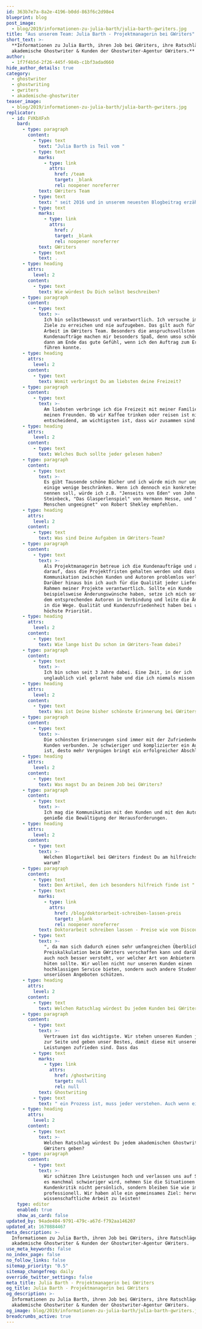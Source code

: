 ```yaml
---
id: 363b7e7a-8a2e-4196-b0dd-863f6c2d98e4
blueprint: blog
post_image:
  - blog/2019/informationen-zu-julia-barth/julia-barth-gwriters.jpg
title: "Aus unserem Team: Julia Barth - Projektmanagerin bei GWriters"
short_text: >-
  **Informationen zu Julia Barth, ihren Job bei GWriters, ihre Ratschläge an
  akademische Ghostwriter & Kunden der Ghostwriter-Agentur GWriters.**
author:
  - 1f7f4b5d-2f26-445f-984b-c1bf3adad660
hide_author_details: true
category:
  - ghostwriter
  - ghostwriting
  - gwriters
  - akademische-ghostwriter
teaser_image:
  - blog/2019/informationen-zu-julia-barth/julia-barth-gwriters.jpg
replicator:
  - id: FVKbXFxh
    bard:
      - type: paragraph
        content:
          - type: text
            text: "Julia Barth is Teil vom "
          - type: text
            marks:
              - type: link
                attrs:
                  href: /team
                  target: _blank
                  rel: noopener noreferrer
            text: GWriters Team
          - type: text
            text: " seit 2016 und in unserem neuesten Blogbeitrag erzählt sie mehr über ihre Arbeit als Projektmanagerin bei "
          - type: text
            marks:
              - type: link
                attrs:
                  href: /
                  target: _blank
                  rel: noopener noreferrer
            text: GWriters
          - type: text
            text: .
      - type: heading
        attrs:
          level: 2
        content:
          - type: text
            text: Wie würdest Du Dich selbst beschreiben?
      - type: paragraph
        content:
          - type: text
            text: >-
              Ich bin selbstbewusst und verantwortlich. Ich versuche immer meine
              Ziele zu erreichen und nie aufzugeben. Das gilt auch für meine
              Arbeit im GWriters Team. Besonders die anspruchsvollsten
              Kundenaufträge machen mir besonders Spaß, denn umso schöner ist
              dann am Ende das gute Gefühl, wenn ich den Auftrag zum Erfolg
              führen konnte.
      - type: heading
        attrs:
          level: 2
        content:
          - type: text
            text: Womit verbringst Du am liebsten deine Freizeit?
      - type: paragraph
        content:
          - type: text
            text: >-
              Am liebsten verbringe ich die Freizeit mit meiner Familie und
              meinen Freunden. Ob wir Kaffee trinken oder reisen ist nicht so
              entscheidend, am wichtigsten ist, dass wir zusammen sind.
      - type: heading
        attrs:
          level: 2
        content:
          - type: text
            text: Welches Buch sollte jeder gelesen haben?
      - type: paragraph
        content:
          - type: text
            text: >-
              Es gibt Tausende schöne Bücher und ich würde mich nur ungern auf
              einige wenige beschränken. Wenn ich dennoch ein konkretes Buch
              nennen soll, würde ich z.B. "Jenseits von Eden" von John
              Steinbeck, "Das Glasperlenspiel" von Hermann Hesse, und "Für
              Menschen ungeeignet" von Robert Shekley empfehlen.
      - type: heading
        attrs:
          level: 2
        content:
          - type: text
            text: Was sind Deine Aufgaben im GWriters-Team?
      - type: paragraph
        content:
          - type: text
            text: >-
              Als Projektmanagerin betreue ich die Kundenaufträge und achte
              darauf, dass die Projektfristen gehalten werden und dass die
              Kommunikation zwischen Kunden und Autoren problemlos verläuft.
              Darüber hinaus bin ich auch für die Qualität jeder Lieferung im
              Rahmen meiner Projekte verantwortlich. Sollte ein Kunde
              beispielsweise Änderungswünsche haben, setze ich mich sofort mit
              dem entsprechenden Autoren in Verbindung und leite die Änderungen
              in die Wege. Qualität und Kundenzufriedenheit haben bei uns
              höchste Priorität.
      - type: heading
        attrs:
          level: 2
        content:
          - type: text
            text: Wie lange bist Du schon im GWriters-Team dabei?
      - type: paragraph
        content:
          - type: text
            text: >-
              Ich bin schon seit 3 Jahre dabei. Eine Zeit, in der ich
              unglaublich viel gelernt habe und die ich niemals missen möchte.
      - type: heading
        attrs:
          level: 2
        content:
          - type: text
            text: Was ist Deine bisher schönste Erinnerung bei GWriters?
      - type: paragraph
        content:
          - type: text
            text: >-
              Die schönsten Erinnerungen sind immer mit der Zufriedenheit der
              Kunden verbunden. Je schwieriger und komplizierter ein Auftrag
              ist, desto mehr Vergnügen bringt ein erfolgreicher Abschluss.
      - type: heading
        attrs:
          level: 2
        content:
          - type: text
            text: Was magst Du an Deinem Job bei GWriters?
      - type: paragraph
        content:
          - type: text
            text: >-
              Ich mag die Kommunikation mit den Kunden und mit den Autoren und
              genieße die Bewältigung der Herausforderungen.
      - type: heading
        attrs:
          level: 2
        content:
          - type: text
            text: >-
              Welchen Blogartikel bei GWriters findest Du am hilfreichsten und
              warum?
      - type: paragraph
        content:
          - type: text
            text: Den Artikel, den ich besonders hilfreich finde ist "
          - type: text
            marks:
              - type: link
                attrs:
                  href: /blog/doktorarbeit-schreiben-lassen-preis
                  target: _blank
                  rel: noopener noreferrer
            text: Doktorarbeit schreiben lassen - Preise wie vom Discounter?
          - type: text
            text: >-
              ", da man sich dadurch einen sehr umfangreichen Überblick über die
              Preiskalkulation beim GWriters verschaffen kann und darüber hinaus
              auch noch besser versteht, vor welcher Art von Anbietern man sich
              hüten sollte. Wir wollen nicht nur unseren Kunden einen
              hochklassigen Service bieten, sondern auch andere Studenten vor
              unseriösen Angeboten schützen.
      - type: heading
        attrs:
          level: 2
        content:
          - type: text
            text: Welchen Ratschlag würdest Du jedem Kunden bei GWriters geben?
      - type: paragraph
        content:
          - type: text
            text: >-
              Vertrauen ist das wichtigste. Wir stehen unseren Kunden jederzeit
              zur Seite und geben unser Bestes, damit diese mit unseren
              Leistungen zufrieden sind. Dass das
          - type: text
            marks:
              - type: link
                attrs:
                  href: /ghostwriting
                  target: null
                  rel: null
            text: Ghostwriting
          - type: text
            text: " ein Prozess ist, muss jeder verstehen. Auch wenn einmal nicht alles nach den Kundenvorstellungen sein sollte, sind bei uns Änderungswünsche und Überarbeitung jederzeit inklusive. Genau dafür gibt es ja unsere Feedbackschleifen und Teillieferungen!"
      - type: heading
        attrs:
          level: 2
        content:
          - type: text
            text: >-
              Welchen Ratschlag würdest Du jedem akademischen Ghostwriter bei
              GWriters geben?
      - type: paragraph
        content:
          - type: text
            text: >-
              Wir schätzen Ihre Leistungen hoch und verlassen uns auf Sie. Wenn
              es manchmal schwieriger wird, nehmen Sie die Situationen und die
              Kundenkritik nicht persönlich, sondern bleiben Sie wie immer
              professionell. Wir haben alle ein gemeinsames Ziel: hervorragende
              wissenschaftliche Arbeit zu leisten!
    type: editor
    enabled: true
    show_as_card: false
updated_by: 94ade404-9791-479c-a67d-f792aa146207
updated_at: 1670884467
meta_description: >-
  Informationen zu Julia Barth, ihren Job bei GWriters, ihre Ratschläge an
  akademische Ghostwriter & Kunden der Ghostwriter-Agentur GWriters.
use_meta_keywords: false
no_index_page: false
no_follow_links: false
sitemap_priority: "0.5"
sitemap_changefreq: daily
override_twitter_settings: false
meta_title: Julia Barth - Projektmanagerin bei GWriters
og_title: Julia Barth - Projektmanagerin bei GWriters
og_description: >-
  Informationen zu Julia Barth, ihren Job bei GWriters, ihre Ratschläge an
  akademische Ghostwriter & Kunden der Ghostwriter-Agentur GWriters.
og_image: blog/2019/informationen-zu-julia-barth/julia-barth-gwriters.jpg
breadcrumbs_active: true
---
```

